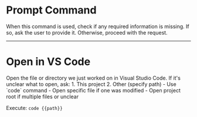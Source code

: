 # Prompt Command

When this command is used, check if any required information is missing. If so, ask the user to provide it. Otherwise, proceed with the request.

---

# Open in VS Code

<instruction>
Open the file or directory we just worked on in Visual Studio Code.
</instruction>

<context>
If it's unclear what to open, ask:
1. This project
2. Other (specify path)
</context>

<constraints>
- Use `code` command
- Open specific file if one was modified
- Open project root if multiple files or unclear
</constraints>

Execute: `code {{path}}`